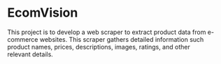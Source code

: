 # EcomVision
This project is to develop a web scraper to extract product data from e-commerce websites. This scraper gathers detailed information such product names, prices, descriptions, images, ratings, and other relevant details.
